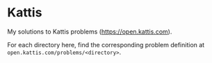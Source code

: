 # Kattis
My solutions to Kattis problems (https://open.kattis.com).

For each directory here, find the corresponding problem definition at `open.kattis.com/problems/<directory>`.
